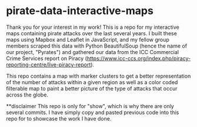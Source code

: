 # pirate-data-interactive-maps

Thank you for your interest in my work! This is a repo for my interactive maps containing pirate attacks over the last several years.  I built these maps using Mapbox and Leaflet in JavaScript, and my fellow group members scraped this data with Python BeautifulSoup (hence the name of our project, "Pyrates") and gathered our data from the ICC Commercial Crime Services report on Piracy (https://www.icc-ccs.org/index.php/piracy-reporting-centre/live-piracy-report). 

This repo contains a map with marker clusters to get a better representation of the number of attacks within a given region as well as a color coded filterable map to paint a better picture of the type of attacks that occur across the globe.

**disclaimer
This repo is only for "show", which is why there are only several commits. I have simply copy and pasted previous code into this repo for to showcase the work I have done.
